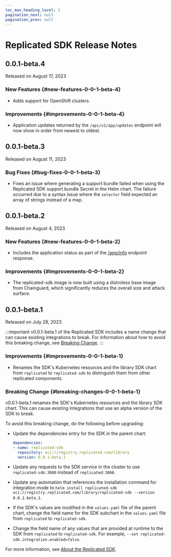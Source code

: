 ```yaml
---
toc_max_heading_level: 2
pagination_next: null
pagination_prev: null
---
```


# Replicated SDK Release Notes

<!--RELEASE_NOTES_PLACEHOLDER-->

## 0.0.1-beta.4

Released on August 17, 2023

### New Features {#new-features-0-0-1-beta-4}
* Adds support for OpenShift clusters.

### Improvements {#improvements-0-0-1-beta-4}
* Application updates returned by the `/api/v1/app/updates` endpoint will now show in order from newest to oldest.

## 0.0.1-beta.3

Released on August 11, 2023

### Bug Fixes {#bug-fixes-0-0-1-beta-3}
* Fixes an issue where generating a support bundle failed when using the Replicated SDK support bundle Secret in the Helm chart. The failure occurred due to a syntax issue where the `selector` field expected an array of strings instead of a map.

## 0.0.1-beta.2

Released on August 4, 2023

### New Features {#new-features-0-0-1-beta-2}
* Includes the application status as part of the [/app/info](/reference/replicated-sdk-apis#get-appinfo) endpoint response.

### Improvements {#improvements-0-0-1-beta-2}
* The replicated-sdk image is now built using a distroless base image from Chainguard, which significantly reduces the overall size and attack surface.

## 0.0.1-beta.1

Released on July 28, 2023

:::important
v0.0.1-beta.1 of the Replicated SDK includes a name change that can cause existing integrations to break. For information about how to avoid this breaking change, see [Breaking Change](#breaking-changes-0-0-1-beta-1).
:::
### Improvements {#improvements-0-0-1-beta-1}
* Renames the SDK's Kubernetes resources and the library SDK chart from `replicated` to `replicated-sdk` to distinguish them from other replicated components.

### Breaking Change {#breaking-changes-0-0-1-beta-1}

v0.0.1-beta.1 renames the SDK's Kubernetes resources and the library SDK chart. This can cause existing integrations that use an alpha version of the SDK to break.

To avoid this breaking change, do the following before upgrading:

* Update the dependencies entry for the SDK in the parent chart:

   ```yaml
   dependencies:
   - name: replicated-sdk
     repository: oci://registry.replicated.com/library
     version: 0.0.1-beta.1
   ```

* Update any requests to the SDK service in the cluster to use `replicated-sdk:3000` instead of `replicated:3000`.

* Update any automation that references the installation command for integration mode to `helm install replicated-sdk oci://registry.replicated.com/library/replicated-sdk --version 0.0.1-beta.1`.

* If the SDK's values are modified in the `values.yaml` file of the parent chart, change the field name for the SDK subchart in the `values.yaml` file from `replicated` to `replicated-sdk`.

* Change the field name of any values that are provided at runtime to the SDK from `replicated` to `replicated-sdk`. For example, `--set replicated-sdk.integration.enabled=false`.

For more information, see [About the Replicated SDK](/vendor/replicated-sdk-overview).
